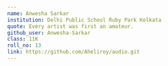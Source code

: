 ```yaml
---
name: Anwesha Sarkar
institution: Delhi Public School Ruby Park Kolkata
quote: Every artist was first an amateur.
github_user: Anwesha-Sarkar
class: 11K
roll_no: 13
link: https://github.com/Aheliroy/audio.git
---
```

